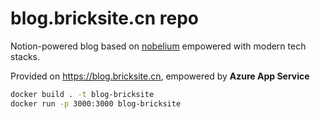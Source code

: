 # blog.bricksite.cn repo

Notion-powered blog based on [nobelium](https://github.com/craigary/nobelium) empowered with modern tech stacks.

Provided on https://blog.bricksite.cn, empowered by **Azure App Service**

```bash
docker build . -t blog-bricksite
docker run -p 3000:3000 blog-bricksite
```